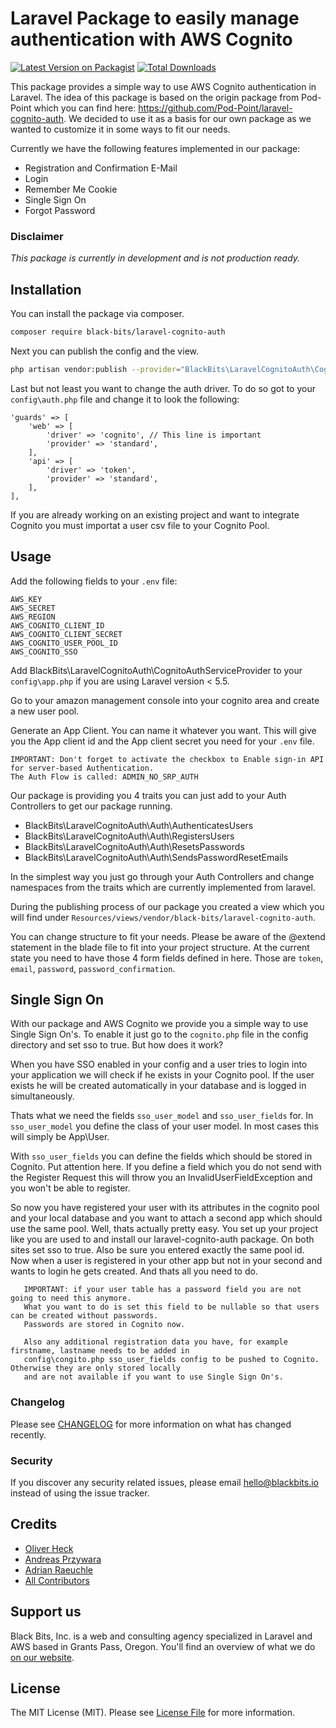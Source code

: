 # Laravel Package to easily manage authentication with AWS Cognito

[![Latest Version on Packagist](https://img.shields.io/packagist/v/black-bits/laravel-cognito-auth.svg?style=flat-square)](https://packagist.org/packages/black-bits/laravel-firewall)
[![Total Downloads](https://img.shields.io/packagist/dt/black-bits/laravel-cognito-auth.svg?style=flat-square)](https://packagist.org/packages/black-bits/laravel-firewall)

This package provides a simple way to use AWS Cognito authentication in Laravel. 
The idea of this package is based on the origin package from Pod-Point which you can find here: https://github.com/Pod-Point/laravel-cognito-auth.
We decided to use it as a basis for our own package as we wanted to customize it in some ways to fit our needs. 

Currently we have the following features implemented in our package:

- Registration and Confirmation E-Mail
- Login
- Remember Me Cookie
- Single Sign On
- Forgot Password


### Disclaimer
_This package is currently in development and is not production ready._

## Installation

You can install the package via composer.

```bash
composer require black-bits/laravel-cognito-auth
```

Next you can publish the config and the view.

```bash
php artisan vendor:publish --provider="BlackBits\LaravelCognitoAuth\CognitoAuthServiceProvider"
```

Last but not least you want to change the auth driver. 
To do so got to your `config\auth.php` file and change it to look the following:

```
'guards' => [
    'web' => [
        'driver' => 'cognito', // This line is important 
        'provider' => 'standard',
    ],
    'api' => [
        'driver' => 'token',
        'provider' => 'standard',
    ],
],
```


If you are already working on an existing project and want to integrate Cognito you must importat a user csv 
file to your Cognito Pool.


## Usage

Add the following fields to your `.env` file:

```
AWS_KEY
AWS_SECRET
AWS_REGION
AWS_COGNITO_CLIENT_ID
AWS_COGNITO_CLIENT_SECRET
AWS_COGNITO_USER_POOL_ID
AWS_COGNITO_SSO
```

Add BlackBits\LaravelCognitoAuth\CognitoAuthServiceProvider to your `config\app.php` if you are using Laravel version < 5.5.

Go to your amazon management console into your cognito area and create a new user pool. 

Generate an App Client. You can name it whatever you want. This will give you the App client id and the App client secret
you need for your `.env` file. 

```
IMPORTANT: Don't forget to activate the checkbox to Enable sign-in API for server-based Authentication. 
The Auth Flow is called: ADMIN_NO_SRP_AUTH
```

Our package is providing you 4 traits you can just add to your Auth Controllers to get our package running.

- BlackBits\LaravelCognitoAuth\Auth\AuthenticatesUsers
- BlackBits\LaravelCognitoAuth\Auth\RegistersUsers
- BlackBits\LaravelCognitoAuth\Auth\ResetsPasswords
- BlackBits\LaravelCognitoAuth\Auth\SendsPasswordResetEmails


In the simplest way you just go through your Auth Controllers and change namespaces from the traits which are currently implemented from laravel.

During the publishing process of our package you created a view which you will find under `Resources/views/vendor/black-bits/laravel-cognito-auth`. 

You can change structure to fit your needs. Please be aware of the @extend statement in the blade file to fit into your project structure. 
At the current state you need to have those 4 form fields defined in here. Those are `token`, `email`, `password`, `password_confirmation`. 

## Single Sign On

With our package and AWS Cognito we provide you a simple way to use Single Sign On's. To enable it just go to the `cognito.php`
file in the config directory and set sso to true. But how does it work? 

When you have SSO enabled in your config and a user tries to login into your application we will check if he exists 
in your Cognito pool. If the user exists he will be created automatically in your database and is logged in simultaneously.

Thats what we need the fields `sso_user_model` and `sso_user_fields` for. In `sso_user_model` you define the class of your user model.
In most cases this will simply be App\User. 

With `sso_user_fields` you can define the fields which should be stored in Cognito. Put attention here. If you define a field 
which you do not send with the Register Request this will throw you an InvalidUserFieldException and you won't be able to register. 

So now you have registered your user with its attributes in the cognito pool and your local database and you want to attach a second 
app which should use the same pool. Well, thats actually pretty easy. You set up your project like you are used to and install our 
laravel-cognito-auth package. On both sites set sso to true. Also be sure you entered exactly the same pool id. 
Now when a user is registered in your other app but not in your second and wants to login he gets created. And thats all you need to do. 


```
   IMPORTANT: if your user table has a password field you are not going to need this anymore. 
   What you want to do is set this field to be nullable so that users can be created without passwords. 
   Passwords are stored in Cognito now. 
   
   Also any additional registration data you have, for example firstname, lastname needs to be added in 
   config\congito.php sso_user_fields config to be pushed to Cognito. Otherwise they are only stored locally 
   and are not available if you want to use Single Sign On's. 
```

### Changelog

Please see [CHANGELOG](CHANGELOG.md) for more information on what has changed recently.

### Security

If you discover any security related issues, please email [hello@blackbits.io](mailto:hello@blackbits.io) instead of using the issue tracker.

## Credits

- [Oliver Heck](https://github.com/oheck)
- [Andreas Przywara](https://github.com/aprzywara)
- [Adrian Raeuchle](https://github.com/araeuchle)
- [All Contributors](../../contributors)

## Support us

Black Bits, Inc. is a web and consulting agency specialized in Laravel and AWS based in Grants Pass, Oregon. You'll find an overview of what we do [on our website](https://blackbits.io).

## License

The MIT License (MIT). Please see [License File](LICENSE.md) for more information.